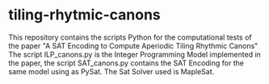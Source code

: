 # tiling-rhytmic-canons

This repository contains the scripts Python for the computational tests of the paper "A SAT Encoding to Compute Aperiodic Tiling Rhythmic Canons"
The script ILP_canons.py is the Integer Programming Model implemented in the paper, the script SAT_canons.py contains the SAT Encoding for the same model using as PySat. The Sat 
Solver used is MapleSat.
